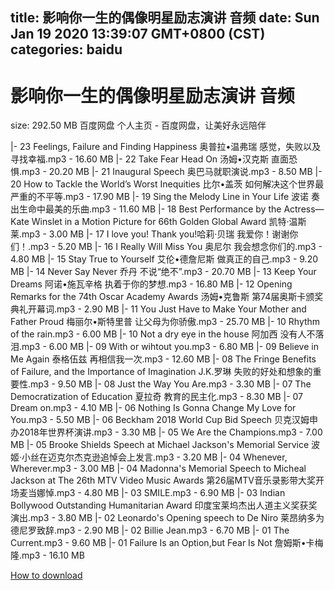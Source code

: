 
title: 影响你一生的偶像明星励志演讲 音频
date: Sun Jan 19 2020 13:39:07 GMT+0800 (CST)    
categories: baidu
---

# 影响你一生的偶像明星励志演讲 音频
size: 292.50 MB
 百度网盘 个人主页 - 百度网盘，让美好永远陪伴
 
|- 23 Feelings, Failure and Finding Happiness 奥普拉•温弗瑞 感觉，失败以及寻找幸福.mp3 - 16.60 MB
|- 22 Take Fear Head On 汤姆•汉克斯 直面恐惧.mp3 - 20.20 MB
|- 21 Inaugural Speech 奥巴马就职演说.mp3 - 8.50 MB
|- 20 How to Tackle the World’s Worst Inequities 比尔•盖茨 如何解决这个世界最严重的不平等.mp3 - 17.90 MB
|- 19 Sing the Melody Line in Your Life 波诺 奏出生命中最美的乐曲.mp3 - 11.60 MB
|- 18 Best Performance by the Actress—Kate Winslet in a Motion Picture for 66th Golden Global Award 凯特·温斯莱.mp3 - 3.00 MB
|- 17 I love you! Thank you!哈莉·贝瑞 我爱你！谢谢你们！.mp3 - 5.20 MB
|- 16 I Really Will Miss You 奥尼尔 我会想念你们的.mp3 - 4.80 MB
|- 15 Stay True to Yourself 艾伦•德詹尼斯 做真正的自己.mp3 - 9.20 MB
|- 14 Never Say Never 乔丹 不说“绝不”.mp3 - 20.70 MB
|- 13 Keep Your Dreams 阿诺•施瓦辛格 执着于你的梦想.mp3 - 16.80 MB
|- 12 Opening Remarks for the 74th Oscar Academy Awards 汤姆•克鲁斯 第74届奥斯卡颁奖典礼开幕词.mp3 - 2.90 MB
|- 11 You Just Have to Make Your Mother and Father Proud 梅丽尔•斯特里普 让父母为你骄傲.mp3 - 25.70 MB
|- 10 Rhythm of the rain.mp3 - 6.00 MB
|- 10 Not a dry eye in the house 阿加西 没有人不落泪.mp3 - 6.00 MB
|- 09 With or wihtout you.mp3 - 6.80 MB
|- 09 Believe in Me Again 泰格伍兹 再相信我一次.mp3 - 12.60 MB
|- 08 The Fringe Benefits of Failure, and the Importance of Imagination J.K.罗琳 失败的好处和想象的重要性.mp3 - 9.50 MB
|- 08 Just the Way You Are.mp3 - 3.30 MB
|- 07 The Democratization of Education 夏拉奇 教育的民主化.mp3 - 8.30 MB
|- 07 Dream on.mp3 - 4.10 MB
|- 06 Nothing Is Gonna Change My Love for You.mp3 - 5.50 MB
|- 06 Beckham 2018 World Cup Bid Speech 贝克汉姆申办2018年世界杯演讲.mp3 - 3.30 MB
|- 05 We Are the Champions.mp3 - 7.00 MB
|- 05 Brooke Shields Speech at Michael Jackson's Memorial Service 波姬·小丝在迈克尔杰克逊追悼会上发言.mp3 - 3.20 MB
|- 04 Whenever, Wherever.mp3 - 3.00 MB
|- 04 Madonna's Memorial Speech to Micheal Jackson at The 26th MTV Video Music Awards 第26届MTV音乐录影带大奖开场麦当娜悼.mp3 - 4.80 MB
|- 03 SMILE.mp3 - 6.90 MB
|- 03 Indian Bollywood Outstanding Humanitarian Award 印度宝莱坞杰出人道主义奖获奖演出.mp3 - 3.80 MB
|- 02 Leonardo's Opening speech to De Niro 莱昂纳多为德尼罗致辞.mp3 - 2.90 MB
|- 02 Billie Jean.mp3 - 6.70 MB
|- 01 The Current.mp3 - 9.60 MB
|- 01 Failure Is an Option,but Fear Is Not 詹姆斯•卡梅隆.mp3 - 16.10 MB

[How to download](https://bpcam.bemobtrk.com/go/2ceec3aa-1ca2-46d6-b9ff-aaa5c184517c?jno=2768)